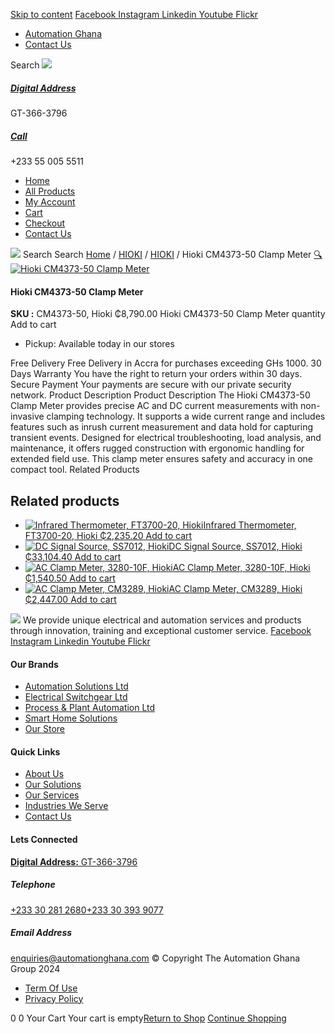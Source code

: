 [Skip to content](https://store.automationghana.com/product/hioki-cm4373-50-clamp-meter-2/#content)
[ Facebook ](https://www.facebook.com/automationgh/) [ Instagram ](https://www.instagram.com/automationgh/) [ Linkedin ](https://www.linkedin.com/company/the-automation-ghana-limited/) [ Youtube ](https://www.youtube.com/channel/UCurrRDUSm5oIW39VXjn1u0w) [ Flickr ](https://www.flickr.com/photos/181794037@N07/)
  * [ Automation Ghana ](https://automationghana.com)
  * [ Contact Us ](https://store.automationghana.com/contact/)


Search
[ ![](https://store.automationghana.com/wp-content/uploads/2024/04/Website-TAGG-Logo-BLUE.png) ](https://store.automationghana.com/)
[ ](https://maps.app.goo.gl/m4xeaagWCNbLk4jM6)
#####  [ Digital Address ](https://maps.app.goo.gl/m4xeaagWCNbLk4jM6)
GT-366-3796 
[ ](tel:+233550055511)
#####  [ Call ](tel:+233550055511)
+233 55 005 5511 
  * [Home](https://store.automationghana.com/)
  * [All Products](https://store.automationghana.com/shop/)
  * [My Account](https://store.automationghana.com/my-account/)
  * [Cart](https://store.automationghana.com/cart/)
  * [Checkout](https://store.automationghana.com/checkout/)
  * [Contact Us](https://store.automationghana.com/contact/)


[![](https://store.automationghana.com/wp-content/uploads/2024/04/AutomationGhana_logo_white.png)](https://store.automationghana.com)
Search
Search
[Home](https://store.automationghana.com) / [HIOKI](https://store.automationghana.com/product-category/hioki/) / [HIOKI](https://store.automationghana.com/product-category/hioki/hioki-hioki/) / Hioki CM4373-50 Clamp Meter
[🔍](https://store.automationghana.com/product/hioki-cm4373-50-clamp-meter-2/)
[![Hioki CM4373-50 Clamp Meter](https://store.automationghana.com/wp-content/uploads/2025/05/ACDC-Clamp-Meter-600x400.png)](https://store.automationghana.com/wp-content/uploads/2025/05/ACDC-Clamp-Meter.png)
####  Hioki CM4373-50 Clamp Meter 
**SKU :** CM4373-50, Hioki 
₵8,790.00
Hioki CM4373-50 Clamp Meter quantity
Add to cart
  * Pickup: Available today in our stores


Free Delivery 
Free Delivery in Accra for purchases exceeding GHs 1000. 
30 Days Warranty 
You have the right to return your orders within 30 days. 
Secure Payment 
Your payments are secure with our private security network. 
Product Description
Product Description
The Hioki CM4373-50 Clamp Meter provides precise AC and DC current measurements with non-invasive clamping technology. It supports a wide current range and includes features such as inrush current measurement and data hold for capturing transient events. Designed for electrical troubleshooting, load analysis, and maintenance, it offers rugged construction with ergonomic handling for extended field use. This clamp meter ensures safety and accuracy in one compact tool.
Related Products 
## Related products
  * [![Infrared Thermometer, FT3700-20, Hioki](https://store.automationghana.com/wp-content/uploads/2025/05/Infrared-Thermometer-FT3700-20-Hioki-300x300.png)Infrared Thermometer, FT3700-20, Hioki ₵2,235.20 ](https://store.automationghana.com/product/infrared-thermometer-ft3700-20-hioki/)
[Add to cart](https://store.automationghana.com/product/hioki-cm4373-50-clamp-meter-2/?add-to-cart=24685)
  * [![DC Signal Source, SS7012, Hioki](https://store.automationghana.com/wp-content/uploads/2025/05/DC-Signal-Source-SS7012-Hioki-300x300.png)DC Signal Source, SS7012, Hioki ₵33,104.40 ](https://store.automationghana.com/product/dc-signal-source-ss7012-hioki/)
[Add to cart](https://store.automationghana.com/product/hioki-cm4373-50-clamp-meter-2/?add-to-cart=24683)
  * [![AC Clamp Meter, 3280-10F, Hioki](https://store.automationghana.com/wp-content/uploads/2025/05/AC-Clamp-Meter-328010F-Hioki-300x300.png)AC Clamp Meter, 3280-10F, Hioki ₵1,540.50 ](https://store.automationghana.com/product/ac-clamp-meter-3280-10f-hioki/)
[Add to cart](https://store.automationghana.com/product/hioki-cm4373-50-clamp-meter-2/?add-to-cart=24679)
  * [![AC Clamp Meter, CM3289, Hioki](https://store.automationghana.com/wp-content/uploads/2025/05/AC-Clamp-Meter-CM3289-Hioki-300x300.png)AC Clamp Meter, CM3289, Hioki ₵2,447.00 ](https://store.automationghana.com/product/ac-clamp-meter-cm3289-hioki/)
[Add to cart](https://store.automationghana.com/product/hioki-cm4373-50-clamp-meter-2/?add-to-cart=24677)


![](https://store.automationghana.com/wp-content/uploads/2024/04/AutomationGhana_logo_white.png)
We provide unique electrical and automation services and products through innovation, training and exceptional customer service.
[ Facebook ](https://www.facebook.com/automationgh/) [ Instagram ](https://www.instagram.com/automationgh/) [ Linkedin ](https://www.linkedin.com/company/the-automation-ghana-limited/) [ Youtube ](https://www.youtube.com/channel/UCurrRDUSm5oIW39VXjn1u0w) [ Flickr ](https://www.flickr.com/photos/181794037@N07/)
#### Our Brands
  * [ Automation Solutions Ltd ](https://store.automationghana.com/product/hioki-cm4373-50-clamp-meter-2/)
  * [ Electrical Switchgear Ltd ](https://store.automationghana.com/product/hioki-cm4373-50-clamp-meter-2/)
  * [ Process & Plant Automation Ltd ](https://store.automationghana.com/product/hioki-cm4373-50-clamp-meter-2/)
  * [ Smart Home Solutions ](https://store.automationghana.com/product/hioki-cm4373-50-clamp-meter-2/)
  * [ Our Store ](https://store.automationghana.com/product/hioki-cm4373-50-clamp-meter-2/)


#### Quick Links
  * [ About Us ](https://store.automationghana.com/product/hioki-cm4373-50-clamp-meter-2/)
  * [ Our Solutions ](https://store.automationghana.com/product/hioki-cm4373-50-clamp-meter-2/)
  * [ Our Services ](https://store.automationghana.com/product/hioki-cm4373-50-clamp-meter-2/)
  * [ Industries We Serve ](https://store.automationghana.com/product/hioki-cm4373-50-clamp-meter-2/)
  * [ Contact Us ](https://store.automationghana.com/product/hioki-cm4373-50-clamp-meter-2/)


#### Lets Connected
[**Digital Address:** GT-366-3796](https://maps.app.goo.gl/m4xeaagWCNbLk4jM6)
#####  Telephone 
[ +233 30 281 2680](tel:+233302812680)[+233 30 393 9077](https://store.automationghana.com/product/hioki-cm4373-50-clamp-meter-2/+233303939077)
#####  Email Address 
enquiries@automationghana.com 
© Copyright The Automation Ghana Group 2024
  * [ Term Of Use ](https://store.automationghana.com/product/hioki-cm4373-50-clamp-meter-2/)
  * [ Privacy Policy ](https://store.automationghana.com/product/hioki-cm4373-50-clamp-meter-2/)


0
0
Your Cart
Your cart is empty[Return to Shop](https://store.automationghana.com/shop/)
[Continue Shopping](https://store.automationghana.com/product/hioki-cm4373-50-clamp-meter-2/)
